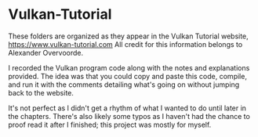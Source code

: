 # Vulkan-Tutorial

These folders are organized as they appear in the Vulkan Tutorial website, https://www.vulkan-tutorial.com
All credit for this information belongs to Alexander Overvoorde.

I recorded the Vulkan program code along with the notes and explanations provided. The idea was that
you could copy and paste this code, compile, and run it with the comments detailing what's going on without 
jumping back to the website.

It's not perfect as I didn't get a rhythm of what I wanted to do until later in the chapters. There's also likely
some typos as I haven't had the chance to proof read it after I finished; this project was mostly for myself. 
